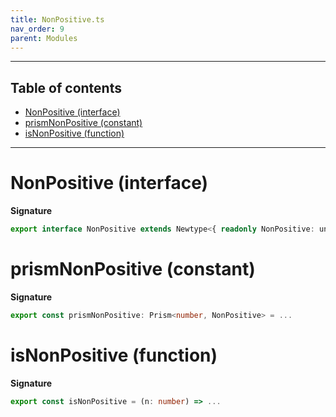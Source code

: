 ```yaml
---
title: NonPositive.ts
nav_order: 9
parent: Modules
---
```


---

<h2 class="text-delta">Table of contents</h2>

- [NonPositive (interface)](#nonpositive-interface)
- [prismNonPositive (constant)](#prismnonpositive-constant)
- [isNonPositive (function)](#isnonpositive-function)

---

# NonPositive (interface)

**Signature**

```ts
export interface NonPositive extends Newtype<{ readonly NonPositive: unique symbol }, number> {}
```

# prismNonPositive (constant)

**Signature**

```ts
export const prismNonPositive: Prism<number, NonPositive> = ...
```

# isNonPositive (function)

**Signature**

```ts
export const isNonPositive = (n: number) => ...
```
